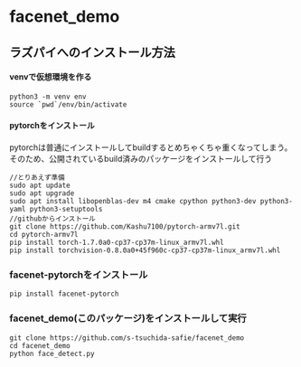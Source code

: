 # facenet_demo
## ラズパイへのインストール方法
#### venvで仮想環境を作る
```
python3 -m venv env
source `pwd`/env/bin/activate
```
#### pytorchをインストール
pytorchは普通にインストールしてbuildするとめちゃくちゃ重くなってしまう。
そのため、公開されているbuild済みのパッケージをインストールして行う
```
//とりあえず準備
sudo apt update
sudo apt upgrade
sudo apt install libopenblas-dev m4 cmake cpython python3-dev python3-yaml python3-setuptools
//githubからインストール
git clone https://github.com/Kashu7100/pytorch-armv7l.git
cd pytorch-armv7l
pip install torch-1.7.0a0-cp37-cp37m-linux_armv7l.whl
pip install torchvision-0.8.0a0+45f960c-cp37-cp37m-linux_armv7l.whl
```
### facenet-pytorchをインストール
```
pip install facenet-pytorch
```
### facenet_demo(このパッケージ)をインストールして実行
```
git clone https://github.com/s-tsuchida-safie/facenet_demo
cd facenet_demo
python face_detect.py
```

